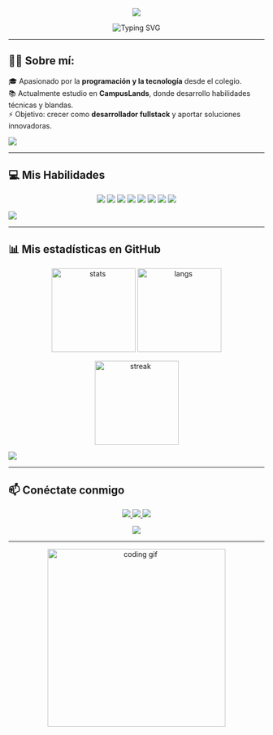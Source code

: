 <!-- Banner con fondo degradado animado -->
<p align="center">
  <img src="https://capsule-render.vercel.app/api?type=waving&color=0:00C2FF,100:6A0DAD&height=200&section=header&text=Nicolas%20Higuera&fontSize=45&fontColor=fff&animation=twinkling&fontAlignY=35" />
</p>

<p align="center">
  <img src="https://readme-typing-svg.herokuapp.com?font=Fira+Code&size=26&duration=3000&pause=1000&color=00C2FF&center=true&vCenter=true&width=600&lines=Hola!+Soy+Nicolas+Higuera;Desarrollador+FullStack+en+proceso;Apasionado+por+la+tecnología+💻;Siempre+aprendiendo+y+creciendo!+🚀" alt="Typing SVG" />
</p>

---

## 👨‍💻 Sobre mí:

🎓 Apasionado por la **programación y la tecnología** desde el colegio.  
📚 Actualmente estudio en **CampusLands**, donde desarrollo habilidades técnicas y blandas.  
⚡ Objetivo: crecer como **desarrollador fullstack** y aportar soluciones innovadoras.  

<!-- Separador wave -->
<img src="https://capsule-render.vercel.app/api?type=waving&color=0:6A0DAD,100:00C2FF&height=120&section=footer"/>

---

## 💻 Mis Habilidades

<p align="center">
  <img src="https://img.shields.io/badge/Python-3670A0?style=for-the-badge&logo=python&logoColor=ffdd54" />
  <img src="https://img.shields.io/badge/JavaScript-323330?style=for-the-badge&logo=javascript&logoColor=F7DF1E" />
  <img src="https://img.shields.io/badge/HTML5-E34F26?style=for-the-badge&logo=html5&logoColor=white" />
  <img src="https://img.shields.io/badge/CSS3-1572B6?style=for-the-badge&logo=css3&logoColor=white" />
  <img src="https://img.shields.io/badge/PHP-777BB4?style=for-the-badge&logo=php&logoColor=white" />
  <img src="https://img.shields.io/badge/MySQL-005C84?style=for-the-badge&logo=mysql&logoColor=white" />
  <img src="https://img.shields.io/badge/PostgreSQL-316192?style=for-the-badge&logo=postgresql&logoColor=white" />
  <img src="https://img.shields.io/badge/Laravel-FF2D20?style=for-the-badge&logo=laravel&logoColor=white" />
</p>

<!-- Separador wave -->
<img src="https://capsule-render.vercel.app/api?type=waving&color=0:00C2FF,100:6A0DAD&height=120&section=footer"/>

---

## 📊 Mis estadísticas en GitHub

<p align="center">
  <img src="https://github-readme-stats.vercel.app/api?username=nicolashiguera17&show_icons=true&theme=tokyonight" alt="stats" height="165"/>
  <img src="https://github-readme-stats.vercel.app/api/top-langs/?username=nicolashiguera17&layout=compact&theme=tokyonight" alt="langs" height="165"/>
</p>

<p align="center">
  <img src="https://github-readme-streak-stats.herokuapp.com/?user=nicolashiguera17&theme=tokyonight" alt="streak" height="165"/>
</p>

<!-- Separador wave -->
<img src="https://capsule-render.vercel.app/api?type=waving&color=0:6A0DAD,100:00C2FF&height=120&section=footer"/>

---

## 📫 Conéctate conmigo

<p align="center">
  <a href="mailto:nd058234@gmail.com">
    <img src="https://img.shields.io/badge/Gmail-D14836?logo=gmail&logoColor=white&style=for-the-badge" />
  </a>
  <a href="https://instagram.com/nicxh17" target="_blank">
    <img src="https://img.shields.io/badge/Instagram-E4405F?logo=instagram&logoColor=white&style=for-the-badge" />
  </a>
  <a href="https://www.linkedin.com/in/nicolas-higuera" target="_blank">
    <img src="https://img.shields.io/badge/LinkedIn-0A66C2?logo=linkedin&logoColor=white&style=for-the-badge" />
  </a>
</p>

<!-- Banner de cierre -->
<p align="center">
  <img src="https://capsule-render.vercel.app/api?type=waving&color=0:00C2FF,100:6A0DAD&height=150&section=footer"/>
</p>


---

<p align="center">
  <img src="https://media.giphy.com/media/qgQUggAC3Pfv687qPC/giphy.gif" width="350" alt="coding gif"/>
</p>

